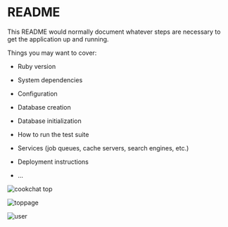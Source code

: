 # README

This README would normally document whatever steps are necessary to get the
application up and running.

Things you may want to cover:

* Ruby version

* System dependencies

* Configuration

* Database creation

* Database initialization

* How to run the test suite

* Services (job queues, cache servers, search engines, etc.)

* Deployment instructions

* ...

![cookchat top](https://user-images.githubusercontent.com/65294836/90475500-84d7c800-e162-11ea-9d17-134e27c21295.jpg)


![toppage](https://user-images.githubusercontent.com/65294836/90474583-8dc79a00-e160-11ea-9697-b3d2126f8aae.gif)

![user](https://user-images.githubusercontent.com/65294836/90475063-adab8d80-e161-11ea-9668-0fd0e28fab89.jpg)